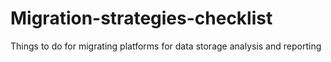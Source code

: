 # Migration-strategies-checklist
Things to do for migrating platforms for data storage analysis and reporting 
